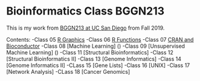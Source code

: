 # Bioinformatics Class BGGN213
This is my work from [BGGN213 at UC San Diego](https://bioboot.github.io/bggn213_F19) from Fall 2019.

Contents:
-Class 05 [R Graphics](https://github.com/analineaguayo/BGGN213/blob/master/Class5markdown.md)
-Class 06 [R Functions](https://github.com/analineaguayo/BGGN213/blob/master/Class06_HandsOn%20copy/Class06_Homework_Aguayo.md)
-Class 07 [CRAN and Bioconductor](https://github.com/analineaguayo/BGGN213/blob/master/Class07.md)
-Class 08 [Machine Learning] ()
-Class 09 [Unsupervised Machine Learning] ()
-Class 11 [Structural Bioinformatics]
-Class 12 [Structural Bioinformatics II]
-Class 13 [Genome Informatics]
-Class 14 [Genome Informatics II]
-CLass 15 [Gene Lists]
-Class 16 [UNIX]
-Class 17 [Network Analysis]
-CLass 18 [Cancer Genomics]
